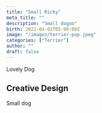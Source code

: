 ```yaml
---
title: "Small Ricky"
meta_title: ""
description: "Small dogoo"
birth: 2022-04-02T05:00:00Z
image: "/images/terrier-pup.jpeg"
categories: ["Terrier"]
author: ""
draft: false
---
```


Lovely Dog

## Creative Design

Small dog
